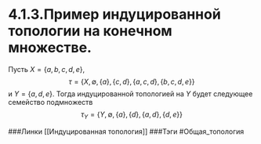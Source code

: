 # 4.1.3.Пример индуцированной топологии на конечном множестве.
Пусть $X=\{a,b,c,d,e\}$,
$$\tau=\{X,\emptyset,\{a\},\{c,d\},\{a,c,d\},\{b,c,d,e\}\}$$ и $Y=\{a,d,e\}$. Тогда индуцированной топологией на $Y$ будет следующее семейство подмножеств 
$$\tau_{Y}=\{Y,\emptyset,\{a\},\{d\},\{a,d\},\{d,e\}\}$$

###Линки [[Индуцированная топология]]
###Тэги 
 #Общая_топология